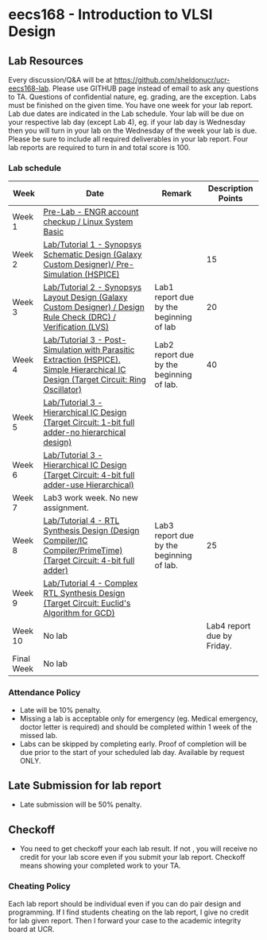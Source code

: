 # eecs168 - Introduction to VLSI Design

## Lab Resources

Every discussion/Q&A will be at https://github.com/sheldonucr/ucr-eecs168-lab. Please use GITHUB page instead of email to ask any questions to TA. Questions of confidential nature, eg. grading, are the exception. Labs must be finished on the given time. You have one week for your lab report. Lab due dates are indicated in the Lab schedule. Your lab will be due on your respective lab day (except Lab 4), eg. if your lab day is Wednesday then you will turn in your lab on the Wednesday of the week your lab is due. Please be sure to include all required deliverables in your lab report. Four lab reports are required to turn in and total score is 100.

### Lab schedule

| Week | Date | Remark | Description	Points |
| ---- | ---- | -------| ------------------ |
| Week 1	|	[Pre-Lab - ENGR account checkup / Linux System Basic](lab0)	| | |
| Week 2	| [Lab/Tutorial 1 - Synopsys Schematic Design (Galaxy Custom Designer)/ Pre-Simulation (HSPICE)](lab1)	| |15|
| Week 3	| [Lab/Tutorial 2 - Synopsys Layout Design (Galaxy Custom Designer) / Design Rule Check (DRC) / Verification (LVS)](lab2)  | Lab1 report due by the beginning of lab | 20 |
|Week 4		| [Lab/Tutorial 3 - Post-Simulation with Parasitic Extraction (HSPICE). Simple Hierarchical IC Design (Target Circuit: Ring Oscillator)](lab3) | Lab2 report due by the beginning of lab.	| 40 |
|Week 5		| [Lab/Tutorial 3 - Hierarchical IC Design (Target Circuit: 1-bit full adder-no hierarchical design)](lab3)	| | |
|Week 6	  | [Lab/Tutorial 3 - Hierarchical IC Design (Target Circuit: 4-bit full adder-use Hierarchical)](lab3) | 	|  |
|Week 7   | Lab3 work week. No new assignment. |	 | |
|Week 8		| [Lab/Tutorial 4 - RTL Synthesis Design (Design Compiler/IC Compiler/PrimeTime) (Target Circuit: 4-bit full adder)](lab4)|Lab3 report due by the beginning of lab.| 25 |
|Week 9		| [Lab/Tutorial 4 - Complex RTL Synthesis Design  (Target Circuit: Euclid's Algorithm for GCD)](lab4)| 	|  |
|Week 10	| No lab   |  | Lab4 report due by Friday.  |
|Final Week | No lab |  |  | |

### Attendance Policy

- Late will be 10% penalty.
- Missing a lab is acceptable only for emergency (eg. Medical emergency, doctor letter is required) and should be completed within 1 week of the missed lab.
- Labs can be skipped by completing early. Proof of completion will be due prior to the start of your scheduled lab day. Available by request ONLY. 

## Late Submission for lab report

- Late submission will be 50% penalty.

## Checkoff

- You need to get checkoff your each lab result. If not , you will receive no credit for your lab score even if you submit your lab report. Checkoff means showing your completed work to your TA.

### Cheating Policy

Each lab report should be individual even if you can do pair design and programming. If I find students cheating on the lab report, I give no credit for lab given report. Then I forward your case to the academic integrity board at UCR.
